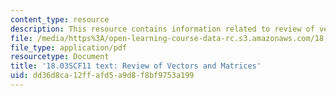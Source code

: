 ```yaml
---
content_type: resource
description: This resource contains information related to review of vectors and matrices.
file: /media/https%3A/open-learning-course-data-rc.s3.amazonaws.com/18-03sc-differential-equations-fall-2011/dd36d8ca12ffafd5a9d8f8bf9753a199_MIT18_03SCF11_s32_3text.pdf
file_type: application/pdf
resourcetype: Document
title: '18.03SCF11 text: Review of Vectors and Matrices'
uid: dd36d8ca-12ff-afd5-a9d8-f8bf9753a199
---
```

